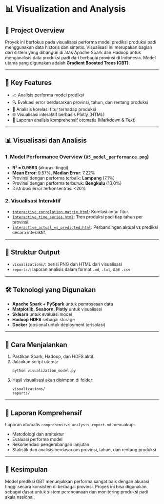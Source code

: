 # 📊 Visualization and Analysis

## 📁 Project Overview
Proyek ini berfokus pada visualisasi performa model prediksi produksi padi menggunakan data historis dan sintetis. Visualisasi ini merupakan bagian dari sistem yang dibangun di atas Apache Spark dan Hadoop untuk menganalisis data produksi padi dari berbagai provinsi di Indonesia. Model utama yang digunakan adalah **Gradient Boosted Trees (GBT)**.

---

## 📌 Key Features
- 📈 Analisis performa model prediksi
- 🔍 Evaluasi error berdasarkan provinsi, tahun, dan rentang produksi
- 🌾 Analisis korelasi fitur terhadap produksi
- 🌐 Visualisasi interaktif berbasis Plotly (HTML)
- 📄 Laporan analisis komprehensif otomatis (Markdown & Text)

---

## 📊 Visualisasi dan Analisis

### 1. **Model Performance Overview** (`05_model_performance.png`)
- **R² = 0.9593** (akurasi tinggi)
- **Mean Error**: 9.57%, **Median Error**: 7.22%
- Provinsi dengan performa terbaik: **Lampung** (7.1%)
- Provinsi dengan performa terburuk: **Bengkulu** (13.0%)
- Distribusi error terkonsentrasi <20%

### 2. **Visualisasi Interaktif**
- [`interactive_correlation_matrix.html`](./visualizations/interactive_correlation_matrix.html): Korelasi antar fitur.
- [`interactive_time_series.html`](./visualizations/interactive_time_series.html): Tren produksi padi tiap tahun per provinsi.
- [`interactive_actual_vs_predicted.html`](./visualizations/interactive_actual_vs_predicted.html): Perbandingan aktual vs prediksi secara interaktif.

---

## 📂 Struktur Output
- `visualizations/`: berisi PNG dan HTML dari visualisasi
- `reports/`: laporan analisis dalam format `.md`, `.txt`, dan `.csv`

---

## 🛠 Teknologi yang Digunakan
- **Apache Spark + PySpark** untuk pemrosesan data
- **Matplotlib, Seaborn, Plotly** untuk visualisasi
- **Sklearn** untuk evaluasi model
- **Hadoop HDFS** sebagai storage
- **Docker** (opsional untuk deployment terisolasi)

---

## 🚀 Cara Menjalankan
1. Pastikan Spark, Hadoop, dan HDFS aktif.
2. Jalankan script utama:
   ```bash
   python visualization_model.py
   ```
3. Hasil visualisasi akan disimpan di folder:
   ```
   visualizations/
   reports/
   ```

---

## 📑 Laporan Komprehensif
Laporan otomatis `comprehensive_analysis_report.md` mencakup:
- Metodologi dan arsitektur
- Evaluasi performa model
- Rekomendasi pengembangan lanjutan
- Statistik dan analisis berdasarkan provinsi, tahun, dan rentang produksi

---

## 📌 Kesimpulan
Model prediksi GBT menunjukkan performa sangat baik dengan akurasi tinggi secara konsisten di berbagai provinsi. Proyek ini bisa digunakan sebagai dasar untuk sistem perencanaan dan monitoring produksi padi skala nasional.

